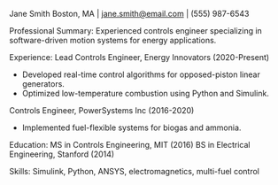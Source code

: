 Jane Smith
Boston, MA | jane.smith@email.com | (555) 987-6543

Professional Summary:
Experienced controls engineer specializing in software-driven motion systems for energy applications.

Experience:
Lead Controls Engineer, Energy Innovators (2020-Present)
- Developed real-time control algorithms for opposed-piston linear generators.
- Optimized low-temperature combustion using Python and Simulink.

Controls Engineer, PowerSystems Inc (2016-2020)
- Implemented fuel-flexible systems for biogas and ammonia.

Education:
MS in Controls Engineering, MIT (2016)
BS in Electrical Engineering, Stanford (2014)

Skills:
Simulink, Python, ANSYS, electromagnetics, multi-fuel control
